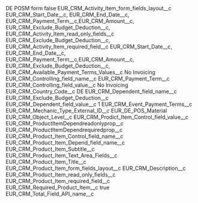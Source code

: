 <?xml version="1.0" encoding="UTF-8"?>
<CustomMetadata xmlns="http://soap.sforce.com/2006/04/metadata" xmlns:xsi="http://www.w3.org/2001/XMLSchema-instance" xmlns:xsd="http://www.w3.org/2001/XMLSchema">
    <label>DE POSM form</label>
    <protected>false</protected>
    <values>
        <field>EUR_CRM_Activity_Item_form_fields_layout__c</field>
        <value xsi:type="xsd:string">EUR_CRM_Start_Date__c, EUR_CRM_End_Date__c, EUR_CRM_Payment_Term__c,EUR_CRM_Amount__c, EUR_CRM_Exclude_Budget_Deduction__c,</value>
    </values>
    <values>
        <field>EUR_CRM_Activity_Item_read_only_fields__c</field>
        <value xsi:type="xsd:string">EUR_CRM_Exclude_Budget_Deduction__c,</value>
    </values>
    <values>
        <field>EUR_CRM_Activity_Item_required_field__c</field>
        <value xsi:type="xsd:string">EUR_CRM_Start_Date__c, EUR_CRM_End_Date__c, EUR_CRM_Payment_Term__c,EUR_CRM_Amount__c, EUR_CRM_Exclude_Budget_Deduction__c,</value>
    </values>
    <values>
        <field>EUR_CRM_Available_Payment_Terms_Values__c</field>
        <value xsi:type="xsd:string">No Invoicing</value>
    </values>
    <values>
        <field>EUR_CRM_Controlling_field_name__c</field>
        <value xsi:type="xsd:string">EUR_CRM_Payment_Term__c</value>
    </values>
    <values>
        <field>EUR_CRM_Controlling_field_value__c</field>
        <value xsi:type="xsd:string">No Invoicing</value>
    </values>
    <values>
        <field>EUR_CRM_Country_Code__c</field>
        <value xsi:type="xsd:string">DE</value>
    </values>
    <values>
        <field>EUR_CRM_Dependent_field_name__c</field>
        <value xsi:type="xsd:string">EUR_CRM_Exclude_Budget_Deduction__c</value>
    </values>
    <values>
        <field>EUR_CRM_Dependent_field_value__c</field>
        <value xsi:type="xsd:string">1</value>
    </values>
    <values>
        <field>EUR_CRM_Event_Payment_Terms__c</field>
        <value xsi:nil="true"/>
    </values>
    <values>
        <field>EUR_CRM_Mechanic_Type_External_ID__c</field>
        <value xsi:type="xsd:string">EUR_DE_POS_Material</value>
    </values>
    <values>
        <field>EUR_CRM_Object_Level__c</field>
        <value xsi:nil="true"/>
    </values>
    <values>
        <field>EUR_CRM_Prodict_Item_Control_field_value__c</field>
        <value xsi:nil="true"/>
    </values>
    <values>
        <field>EUR_CRM_ProductItemDependreadonlyprop__c</field>
        <value xsi:nil="true"/>
    </values>
    <values>
        <field>EUR_CRM_ProductItemDependrequiredprop__c</field>
        <value xsi:nil="true"/>
    </values>
    <values>
        <field>EUR_CRM_Product_Item_Control_field_name__c</field>
        <value xsi:nil="true"/>
    </values>
    <values>
        <field>EUR_CRM_Product_Item_Depend_field_name__c</field>
        <value xsi:nil="true"/>
    </values>
    <values>
        <field>EUR_CRM_Product_Item_Subtitle__c</field>
        <value xsi:nil="true"/>
    </values>
    <values>
        <field>EUR_CRM_Product_Item_Text_Area_Fields__c</field>
        <value xsi:nil="true"/>
    </values>
    <values>
        <field>EUR_CRM_Product_Item_Title__c</field>
        <value xsi:nil="true"/>
    </values>
    <values>
        <field>EUR_CRM_Product_Item_form_fields_layout__c</field>
        <value xsi:type="xsd:string">EUR_CRM_Description__c</value>
    </values>
    <values>
        <field>EUR_CRM_Product_Item_read_only_fields__c</field>
        <value xsi:nil="true"/>
    </values>
    <values>
        <field>EUR_CRM_Product_Item_required_field__c</field>
        <value xsi:nil="true"/>
    </values>
    <values>
        <field>EUR_CRM_Required_Product_Item__c</field>
        <value xsi:type="xsd:boolean">true</value>
    </values>
    <values>
        <field>EUR_CRM_Total_Field_API_name__c</field>
        <value xsi:nil="true"/>
    </values>
</CustomMetadata>
